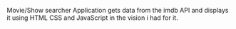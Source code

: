 Movie/Show searcher Application gets data from the imdb API and displays it using HTML CSS and JavaScript in the vision i had for it.
